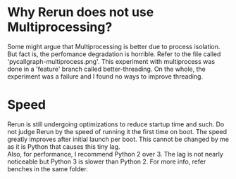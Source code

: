 # Why Rerun does not use Multiprocessing?
Some might argue that Multiprocessing is better due to process isolation. 
But fact is, the perfomance degradation is horrible. Refer to the file 
called 'pycallgraph-multiprocess.png'. This experiment with multiprocess 
was done in a 'feature' branch called better-threading. On the whole, the 
experiment was a failure and I found no ways to improve threading.  

# Speed
Rerun is still undergoing optimizations to reduce startup time and such. 
Do not judge Rerun by the speed of running it the first time on boot. The 
speed greatly improves after initial launch per boot. This cannot be changed 
by me as it is Python that causes this tiny lag.  
Also, for performance, I recommend Python 2 over 3. The lag is not nearly 
noticeable but Python 3 is slower than Python 2. For more info, refer benches
in the same folder.